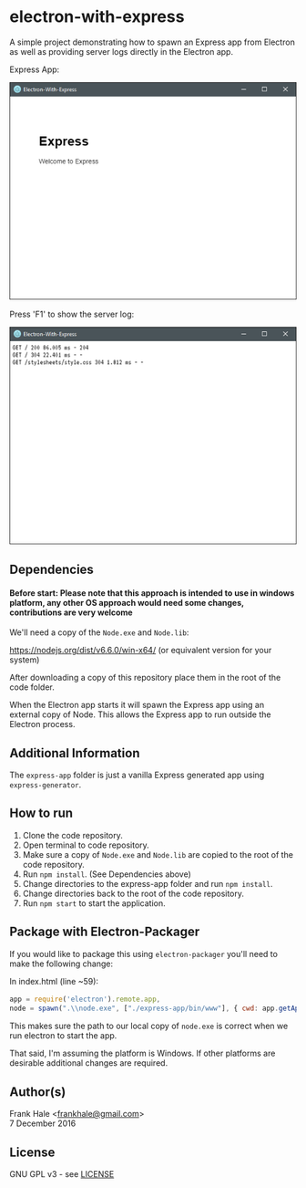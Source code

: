 # electron-with-express

A simple project demonstrating how to spawn an Express app from Electron as well
as providing server logs directly in the Electron app.

Express App:

![Express-App](screenshots/express-app.png)

Press 'F1' to show the server log:

![Server-Log](screenshots/server-log.png)

## Dependencies

#### Before start: Please note that this approach is intended to use in windows platform, any other OS approach would need some changes, contributions are very welcome

We'll need a copy of the `Node.exe` and `Node.lib`:

https://nodejs.org/dist/v6.6.0/win-x64/ (or equivalent version for your system)

After downloading a copy of this repository place them in the root of the code
folder.

When the Electron app starts it will spawn the Express app using an external
copy of Node. This allows the Express app to run outside the Electron process.

## Additional Information

The `express-app` folder is just a vanilla Express generated app using
`express-generator`.

## How to run

1. Clone the code repository.
2. Open terminal to code repository.
3. Make sure a copy of `Node.exe` and `Node.lib` are copied to the root of the 
code repository.
4. Run `npm install`. (See Dependencies above)
5. Change directories to the express-app folder and run `npm install`.
6. Change directories back to the root of the code repository.
7. Run `npm start` to start the application.

## Package with Electron-Packager

If you would like to package this using `electron-packager` you'll need to 
make the following change:

In index.html (line ~59):

```javascript
app = require('electron').remote.app,
node = spawn(".\\node.exe", ["./express-app/bin/www"], { cwd: app.getAppPath() })
```

This makes sure the path to our local copy of `node.exe` is correct when we run
electron to start the app.

That said, I'm assuming the platform is Windows. If other platforms are desirable
additional changes are required.

## Author(s)

Frank Hale &lt;frankhale@gmail.com&gt;  
7 December 2016

## License

GNU GPL v3 - see [LICENSE](LICENSE)
